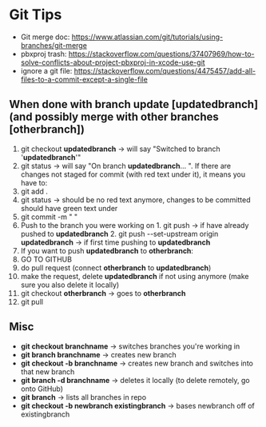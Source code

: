 # Git Tips #
- Git merge doc: https://www.atlassian.com/git/tutorials/using-branches/git-merge
- pbxproj trash: https://stackoverflow.com/questions/37407969/how-to-solve-conflicts-about-project-pbxproj-in-xcode-use-git
- ignore a git file: https://stackoverflow.com/questions/4475457/add-all-files-to-a-commit-except-a-single-file

## When done with branch update [updatedbranch] (and possibly merge with other branches [otherbranch]) ##
1. git checkout **updatedbranch** -> will say "Switched to branch '**updatedbranch**'"
2. git status -> will say "On branch **updatedbranch**... ". If there are changes not staged for commit (with red text under it), it means you have to:
  1. git add .
  2. git status -> should be no red text anymore, changes to be committed should have green text under
  3. git commit -m " "
  4. Push to the branch you were working on
    1. git push -> if have already pushed to **updatedbranch**
    2. git push --set-upstream origin **updatedbranch** -> if first time pushing to **updatedbranch**
3. If you want to push **updatedbranch** to **otherbranch**:
  1. GO TO GITHUB
  2. do pull request (connect **otherbranch** to **updatedbranch**)
  3. make the request, delete **updatedbranch** if not using anymore (make sure you also delete it locally)
  4. git checkout **otherbranch** -> goes to **otherbranch**
  5. git pull

## Misc ##
- **git checkout branchname**                  -> switches branches you're working in
- **git branch branchname**                    -> creates new branch
- **git checkout -b branchname**               -> creates new branch and switches into that new branch
- **git branch -d branchname**                 -> deletes it locally (to delete remotely, go onto GitHub)
- **git branch**                               -> lists all branches in repo
- **git checkout -b newbranch existingbranch** -> bases newbranch off of existingbranch
